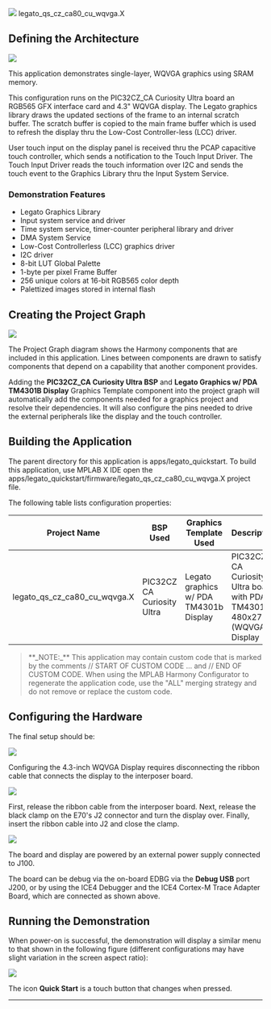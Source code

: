 
![](../../../../docs/images/mhgs.png) legato\_qs\_cz\_ca80\_cu\_wqvga.X

Defining the Architecture
-------------------------

![](../../../../docs/html/blank_qs_cz_ca80_cu_tm4301b_arch.png)

This application demonstrates single-layer, WQVGA graphics using SRAM memory.

This configuration runs on the PIC32CZ_CA Curiosity Ultra board an RGB565 GFX interface card and 4.3" WQVGA display. The Legato graphics library draws the updated sections of the frame to an internal scratch buffer. The scratch buffer is copied to the main frame buffer which is used to refresh the display thru the Low-Cost Controller-less (LCC) driver.

User touch input on the display panel is received thru the PCAP capacitive touch controller, which sends a notification to the Touch Input Driver. The Touch Input Driver reads the touch information over I2C and sends the touch event to the Graphics Library thru the Input System Service.

### Demonstration Features 

- Legato Graphics Library
- Input system service and driver
- Time system service, timer-counter peripheral library and driver
- DMA System Service
- Low-Cost Controllerless (LCC) graphics driver
- I2C driver
- 8-bit LUT Global Palette
- 1-byte per pixel Frame Buffer
- 256 unique colors at 16-bit RGB565 color depth
- Palettized images stored in internal flash

Creating the Project Graph
--------------------------

![](../../../../docs/html/pic32cz_ca80_cu_qs_tm4301b_pg.png)

The Project Graph diagram shows the Harmony components that are included in this application. Lines between components are drawn to satisfy components that depend on a capability that another component provides.

Adding the **PIC32CZ_CA Curiosity Ultra BSP** and **Legato Graphics w/ PDA TM4301B Display** Graphics Template component into the project graph will automatically add the components needed for a graphics project and resolve their dependencies. It will also configure the pins needed to drive the external peripherals like the display and the touch controller.  

Building the Application
------------------------

The parent directory for this application is apps/legato_quickstart. To build this application, use MPLAB X IDE open the apps/legato_quickstart/firmware/legato_qs_cz_ca80_cu_wqvga.X project file.

The following table lists configuration properties:  

| Project Name  | BSP Used |Graphics Template Used | Description |
|---------------| ---------|---------------| ---------|
| legato_qs_cz_ca80_cu_wqvga.X |PIC32CZ CA Curiosity Ultra| Legato graphics w/ PDA TM4301b Display | PIC32CZ CA Curiosity Ultra board with PDA TM4301B 480x272 (WQVGA) Display |

> \*\*\_NOTE:\_\*\* This application may contain custom code that is marked by the comments // START OF CUSTOM CODE ... and // END OF CUSTOM CODE. When using the MPLAB Harmony Configurator to regenerate the application code, use the "ALL" merging strategy and do not remove or replace the custom code.

Configuring the Hardware
------------------------

The final setup should be: 

![](../../../../docs/html/PIC32CZ_CA_cfg.png)

Configuring the 4.3-inch WQVGA Display requires disconnecting the ribbon cable that connects the display to the interposer board.

![](../../../../docs/html/e70_xu_tm4301b_conf2.png)

First, release the ribbon cable from the interposer board. Next, release the black clamp on the E70's J2 connector and turn the display over. Finally, insert the ribbon cable into J2 and close the clamp.

![](../../../../docs/html/e70_xu_tm4301b_conf3.png)

The board and display are powered by an external power supply connected to J100.

The board can be debug via the on-board EDBG via the **Debug USB** port J200, or by using the ICE4 Debugger and the ICE4 Cortex-M Trace Adapter Board, which are connected as shown above.


Running the Demonstration
-------------------------

When power-on is successful, the demonstration will display a similar menu to that shown in the following figure (different configurations may have slight variation in the screen aspect ratio):

![](../../../../docs/html/legato_quickstart.png)

The icon **Quick Start** is a touch button that changes when pressed.

* * * * *
